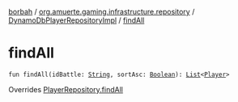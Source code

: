 [borbah](../../index.md) / [org.amuerte.gaming.infrastructure.repository](../index.md) / [DynamoDbPlayerRepositoryImpl](index.md) / [findAll](./find-all.md)

# findAll

`fun findAll(idBattle: `[`String`](https://kotlinlang.org/api/latest/jvm/stdlib/kotlin/-string/index.html)`, sortAsc: `[`Boolean`](https://kotlinlang.org/api/latest/jvm/stdlib/kotlin/-boolean/index.html)`): `[`List`](https://kotlinlang.org/api/latest/jvm/stdlib/kotlin.collections/-list/index.html)`<`[`Player`](../../org.amuerte.gaming.domain/-player/index.md)`>`

Overrides [PlayerRepository.findAll](../../org.amuerte.gaming.domain/-player-repository/find-all.md)

